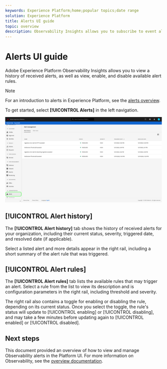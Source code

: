```yaml
---
keywords: Experience Platform;home;popular topics;date range
solution: Experience Platform
title: Alerts UI guide
topic: overview
description: Observability Insights allows you to subscribe to event alerts regarding Adobe Experience Platform activities.
---
```


# Alerts UI guide

Adobe Experience Platform Observability Insights allows you to view a history of received alerts, as well as view, enable, and disable available alert rules.

>[!NOTE]
>
>For an introduction to alerts in Experience Platform, see the [alerts overview](./overview.md).

To get started, select **[!UICONTROL Alerts]** in the left navigation.

![](../images/alerts/workspace.png)

## [!UICONTROL Alert history]

The **[!UICONTROL Alert history]** tab shows the history of received alerts for your organization, including their current status, severity, triggered date, and resolved date (if applicable).

Select a listed alert and more details appear in the right rail, including a short summary of the alert rule that was triggered.

## [!UICONTROL Alert rules]

The **[!UICONTROL Alert rules]** tab lists the available rules that may trigger an alert. Select a rule from the list to view its description and is configuration parameters in the right rail, including threshold and severity.

The right rail also contains a toggle for enabling or disabling the rule, depending on its current status. Once you select the toggle, the rule's status will update to [!UICONTROL enabling] or [!UICONTROL disabling], and may take a few minutes before updating again to [!UICONTROL enabled] or [!UICONTROL disabled].

## Next steps

This document provided an overview of how to view and manage Observability alerts in the Platform UI. For more information on Observability, see the [overview documentation](../home.md).
